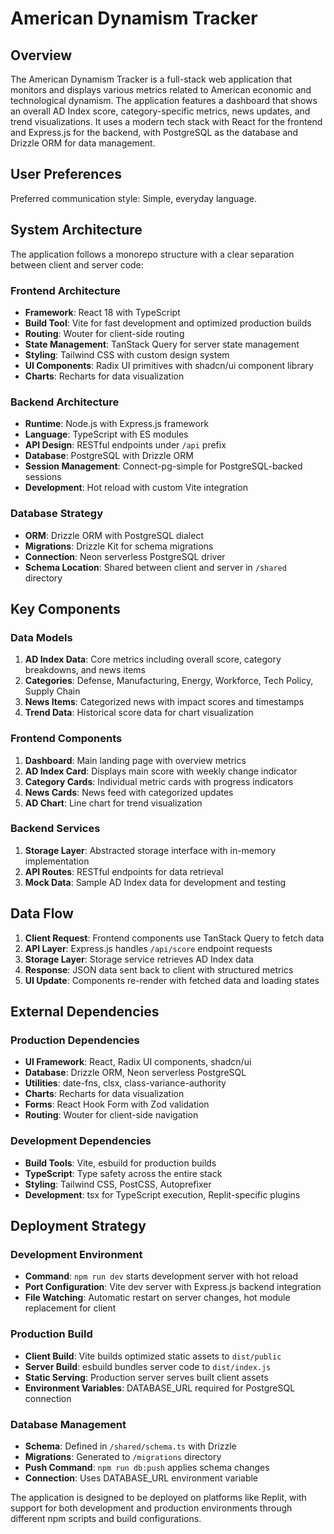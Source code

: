 # American Dynamism Tracker

## Overview

The American Dynamism Tracker is a full-stack web application that monitors and displays various metrics related to American economic and technological dynamism. The application features a dashboard that shows an overall AD Index score, category-specific metrics, news updates, and trend visualizations. It uses a modern tech stack with React for the frontend and Express.js for the backend, with PostgreSQL as the database and Drizzle ORM for data management.

## User Preferences

Preferred communication style: Simple, everyday language.

## System Architecture

The application follows a monorepo structure with a clear separation between client and server code:

### Frontend Architecture
- **Framework**: React 18 with TypeScript
- **Build Tool**: Vite for fast development and optimized production builds
- **Routing**: Wouter for client-side routing
- **State Management**: TanStack Query for server state management
- **Styling**: Tailwind CSS with custom design system
- **UI Components**: Radix UI primitives with shadcn/ui component library
- **Charts**: Recharts for data visualization

### Backend Architecture
- **Runtime**: Node.js with Express.js framework
- **Language**: TypeScript with ES modules
- **API Design**: RESTful endpoints under `/api` prefix
- **Database**: PostgreSQL with Drizzle ORM
- **Session Management**: Connect-pg-simple for PostgreSQL-backed sessions
- **Development**: Hot reload with custom Vite integration

### Database Strategy
- **ORM**: Drizzle ORM with PostgreSQL dialect
- **Migrations**: Drizzle Kit for schema migrations
- **Connection**: Neon serverless PostgreSQL driver
- **Schema Location**: Shared between client and server in `/shared` directory

## Key Components

### Data Models
1. **AD Index Data**: Core metrics including overall score, category breakdowns, and news items
2. **Categories**: Defense, Manufacturing, Energy, Workforce, Tech Policy, Supply Chain
3. **News Items**: Categorized news with impact scores and timestamps
4. **Trend Data**: Historical score data for chart visualization

### Frontend Components
1. **Dashboard**: Main landing page with overview metrics
2. **AD Index Card**: Displays main score with weekly change indicator
3. **Category Cards**: Individual metric cards with progress indicators
4. **News Cards**: News feed with categorized updates
5. **AD Chart**: Line chart for trend visualization

### Backend Services
1. **Storage Layer**: Abstracted storage interface with in-memory implementation
2. **API Routes**: RESTful endpoints for data retrieval
3. **Mock Data**: Sample AD Index data for development and testing

## Data Flow

1. **Client Request**: Frontend components use TanStack Query to fetch data
2. **API Layer**: Express.js handles `/api/score` endpoint requests
3. **Storage Layer**: Storage service retrieves AD Index data
4. **Response**: JSON data sent back to client with structured metrics
5. **UI Update**: Components re-render with fetched data and loading states

## External Dependencies

### Production Dependencies
- **UI Framework**: React, Radix UI components, shadcn/ui
- **Database**: Drizzle ORM, Neon serverless PostgreSQL
- **Utilities**: date-fns, clsx, class-variance-authority
- **Charts**: Recharts for data visualization
- **Forms**: React Hook Form with Zod validation
- **Routing**: Wouter for client-side navigation

### Development Dependencies
- **Build Tools**: Vite, esbuild for production builds
- **TypeScript**: Type safety across the entire stack
- **Styling**: Tailwind CSS, PostCSS, Autoprefixer
- **Development**: tsx for TypeScript execution, Replit-specific plugins

## Deployment Strategy

### Development Environment
- **Command**: `npm run dev` starts development server with hot reload
- **Port Configuration**: Vite dev server with Express.js backend integration
- **File Watching**: Automatic restart on server changes, hot module replacement for client

### Production Build
- **Client Build**: Vite builds optimized static assets to `dist/public`
- **Server Build**: esbuild bundles server code to `dist/index.js`
- **Static Serving**: Production server serves built client assets
- **Environment Variables**: DATABASE_URL required for PostgreSQL connection

### Database Management
- **Schema**: Defined in `/shared/schema.ts` with Drizzle
- **Migrations**: Generated to `/migrations` directory
- **Push Command**: `npm run db:push` applies schema changes
- **Connection**: Uses DATABASE_URL environment variable

The application is designed to be deployed on platforms like Replit, with support for both development and production environments through different npm scripts and build configurations.